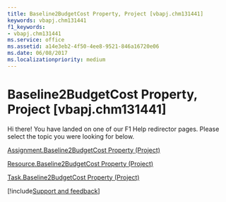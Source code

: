 ```yaml
---
title: Baseline2BudgetCost Property, Project [vbapj.chm131441]
keywords: vbapj.chm131441
f1_keywords:
- vbapj.chm131441
ms.service: office
ms.assetid: a14e3eb2-4f50-4ee8-9521-846a16720e06
ms.date: 06/08/2017
ms.localizationpriority: medium
---
```



# Baseline2BudgetCost Property, Project [vbapj.chm131441]

Hi there! You have landed on one of our F1 Help redirector pages. Please select the topic you were looking for below.

[Assignment.Baseline2BudgetCost Property (Project)](https://msdn.microsoft.com/library/44a3bd58-a6dc-6fe6-5ecb-61b35077a660%28Office.15%29.aspx)

[Resource.Baseline2BudgetCost Property (Project)](https://msdn.microsoft.com/library/d3dec49a-d1fb-2a86-96e7-1c9d1b671e10%28Office.15%29.aspx)

[Task.Baseline2BudgetCost Property (Project)](https://msdn.microsoft.com/library/599f9f87-33fa-f70c-e64f-46aaff522f31%28Office.15%29.aspx)

[!include[Support and feedback](~/includes/feedback-boilerplate.md)]